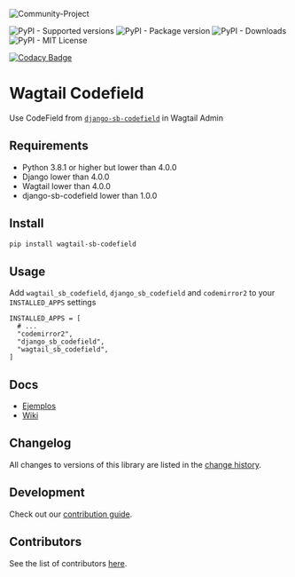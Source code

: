![Community-Project](https://gitlab.com/softbutterfly/open-source/open-source-office/-/raw/master/banners/softbutterfly-open-source--banner--community-project.png)

![PyPI - Supported versions](https://img.shields.io/pypi/pyversions/wagtail-sb-codefield)
![PyPI - Package version](https://img.shields.io/pypi/v/wagtail-sb-codefield)
![PyPI - Downloads](https://img.shields.io/pypi/dm/wagtail-sb-codefield)
![PyPI - MIT License](https://img.shields.io/pypi/l/wagtail-sb-codefield)

[![Codacy Badge](https://app.codacy.com/project/badge/Grade/2f6661a360234960b1800c0bdac37d3c)](https://app.codacy.com/gl/softbutterfly/wagtail-sb-codefield/dashboard?utm_source=gl&utm_medium=referral&utm_content=&utm_campaign=Badge_grade)

# Wagtail Codefield

Use CodeField from [`django-sb-codefield`](https://gitlab.com/softbutterfly/open-source/django-sb-codefield) in Wagtail Admin

## Requirements

- Python 3.8.1 or higher but lower than 4.0.0
- Django lower than 4.0.0
- Wagtail lower than 4.0.0
- django-sb-codefield lower than 1.0.0

## Install

```bash
pip install wagtail-sb-codefield
```

## Usage

Add `wagtail_sb_codefield`, `django_sb_codefield` and `codemirror2` to your `INSTALLED_APPS` settings

```
INSTALLED_APPS = [
  # ...
  "codemirror2",
  "django_sb_codefield",
  "wagtail_sb_codefield",
]
```

## Docs

- [Ejemplos](https://gitlab.com/softbutterfly/open-source/wagtail-sb-codefield/-/wikis)
- [Wiki](https://gitlab.com/softbutterfly/open-source/wagtail-sb-codefield/-/wikis)

## Changelog

All changes to versions of this library are listed in the [change history](CHANGELOG.md).

## Development

Check out our [contribution guide](CONTRIBUTING.md).

## Contributors

See the list of contributors [here](https://gitlab.com/softbutterfly/open-source/wagtail-sb-codefield/-/graphs/develop).
